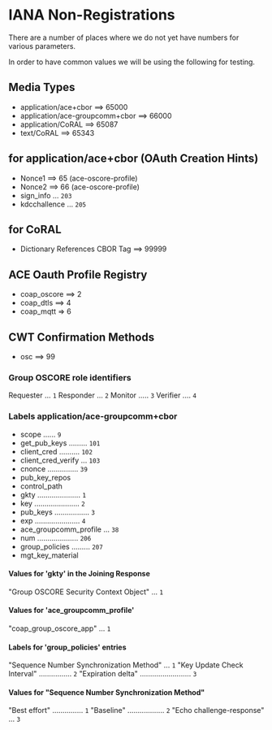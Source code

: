 # IANA Non-Registrations

There are a number of places where we do not yet have numbers for various parameters.

In order to have common values we will be using the following for testing.

## Media Types

* application/ace+cbor ==> 65000
* application/ace-groupcomm+cbor ==> 66000
* application/CoRAL ==> 65087
* text/CoRAL ==>  65343 

## for application/ace+cbor (OAuth Creation Hints)

* Nonce1 ==> 65  (ace-oscore-profile)
* Nonce2 ==> 66  (ace-oscore-profile)
* sign_info ... `203`
* kdcchallence ... `205`

## for CoRAL

* Dictionary References CBOR Tag ==> 99999


## ACE Oauth Profile Registry

* coap_oscore ==> 2
* coap_dtls ==> 4
* coap_mqtt => 6

## CWT Confirmation Methods

* osc ==> 99

### Group OSCORE role identifiers

Requester ... `1`
Responder ... `2`
Monitor ..... `3`
Verifier .... `4`

### Labels application/ace-groupcomm+cbor

* scope ...... `9`
* get_pub_keys ......... `101`
* client_cred .......... `102`
* client_cred_verify ... `103`
* cnonce ............... `39`
* pub_key_repos
* control_path
* gkty ..................... `1`
* key ...................... `2`
* pub_keys ................. `3`
* exp ...................... `4`
* ace_groupcomm_profile ... `38`
* num .................... `206`
* group_policies ......... `207`
* mgt_key_material


#### Values for 'gkty' in the Joining Response

"Group OSCORE Security Context Object" ... `1`


#### Values for 'ace_groupcomm_profile'

"coap_group_oscore_app" ... `1`


#### Labels for 'group_policies' entries

"Sequence Number Synchronization Method" ... `1`
"Key Update Check Interval" ................ `2`
"Expiration delta" ......................... `3`


#### Values for "Sequence Number Synchronization Method"

"Best effort" ............... `1`
"Baseline" .................. `2`
"Echo challenge-response" ... `3`
